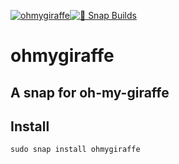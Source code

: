 [![ohmygiraffe](https://snapcraft.io/ohmygiraffe/badge.svg)](https://snapcraft.io/ohmygiraffe)[![🧪 Snap Builds](https://github.com/kz6fittycent/ohmygiraffe/actions/workflows/test-snap-can-build.yml/badge.svg?branch=master)](https://github.com/kz6fittycent/ohmygiraffe/actions/workflows/test-snap-can-build.yml)

# ohmygiraffe

## A snap for oh-my-giraffe

## Install
```
sudo snap install ohmygiraffe
```

